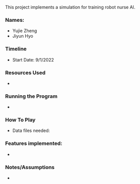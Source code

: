 This project implements a simulation for training robot nurse AI.

### Names: 
* Yujie Zheng
* Jiyun Hyo

### Timeline
* Start Date: 9/1/2022

### Resources Used
*

### Running the Program
*
### How To Play
* Data files needed:

### Features implemented:
*
### Notes/Assumptions

*
